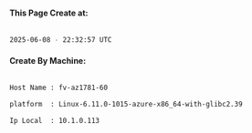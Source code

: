 
   
#### This Page Create at:

```bash

2025-06-08 - 22:32:57 UTC

```

#### Create By Machine:

```bash

Host Name : fv-az1781-60

platform  : Linux-6.11.0-1015-azure-x86_64-with-glibc2.39

Ip Local  : 10.1.0.113

```


